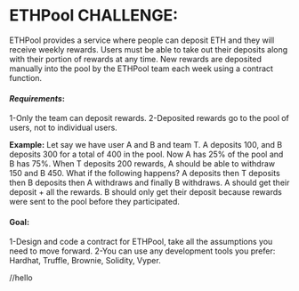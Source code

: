 # ETHPool CHALLENGE:

ETHPool provides a service where people can deposit ETH and they will receive weekly rewards. Users must be able to take out their deposits along with their portion of rewards at any time. New rewards are deposited manually into the pool by the ETHPool team each week using a contract function.

#### _Requirements_:
1-Only the team can deposit rewards. 
2-Deposited rewards go to the pool of users, not to individual users.

**Example:** Let say we have user A and B and team T. A deposits 100, and B deposits 300 for a total of 400 in the pool. Now A has 25% of the pool and B has 75%. When T deposits 200 rewards, A should be able to withdraw 150 and B 450. What if the following happens? A deposits then T deposits then B deposits then A withdraws and finally B withdraws. A should get their deposit + all the rewards. B should only get their deposit because rewards were sent to the pool before they participated.

#### Goal:
1-Design and code a contract for ETHPool, take all the assumptions you need to move forward.
2-You can use any development tools you prefer: Hardhat, Truffle, Brownie, Solidity, Vyper.

//hello